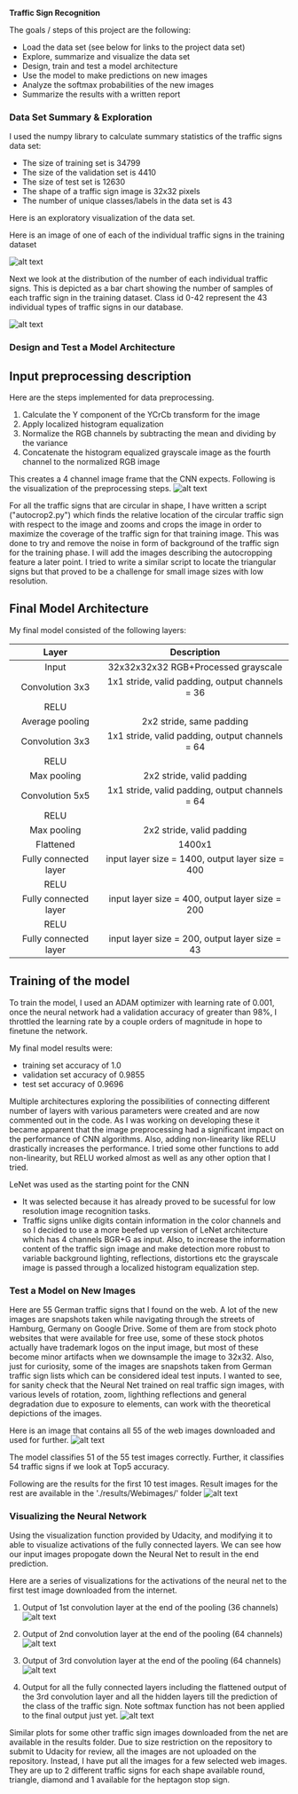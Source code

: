 **Traffic Sign Recognition** 

The goals / steps of this project are the following:
* Load the data set (see below for links to the project data set)
* Explore, summarize and visualize the data set
* Design, train and test a model architecture
* Use the model to make predictions on new images
* Analyze the softmax probabilities of the new images
* Summarize the results with a written report


[//]: # (Image References)

[image1]: ./results/data_exploration/visualize_all_signs.png "Visualization of all traffic signs"
[image2]: ./results/data_exploration/training_set_distribution.png "Distribution of the various images in the training set"
[image3]: ./results/data_preprocessing/preprocessing_pipeline1.png "Preprocessing pipeline"
[image4]: ./results/Webimages/all_images.png "All web images"
[image5]: ./results/Webimages/webimage_results0.png "Reults for first 10 images"
[image6]: ./results/view_activations/webimage_dwnsample_0_pool_l1_new.png "Conv layer 1 Image 0"
[image7]: ./results/view_activations/webimage_dwnsample_0_pool_l2_new.png "Conv layer 2 Image 0"
[image8]: ./results/view_activations/webimage_dwnsample_0_pool_l3_new.png "Conv layer 3 Image 0"
[image9]: ./results/view_activations/webimage_dwnsample_0_fully_connected_layers.png "Fully connected layers Image 0"

### Data Set Summary & Exploration

I used the numpy library to calculate summary statistics of the traffic
signs data set:

* The size of training set is 34799
* The size of the validation set is 4410
* The size of test set is 12630
* The shape of a traffic sign image is 32x32 pixels
* The number of unique classes/labels in the data set is 43

Here is an exploratory visualization of the data set.

Here is an image of one of each of the individual traffic signs in the training dataset

![alt text][image1]

Next we look at the distribution of the number of each individual traffic signs. This is depicted as a bar chart showing the number of samples of each traffic sign in the training dataset. Class id 0-42 represent the 43 individual types of traffic signs in our database.

![alt text][image2]

### Design and Test a Model Architecture

## Input preprocessing description
Here are the steps implemented for data preprocessing.
1. Calculate the Y component of the YCrCb transform for the image
2. Apply localized histogram equalization
3. Normalize the RGB channels by subtracting the mean and dividing by the variance
4. Concatenate the histogram equalized grayscale image as the fourth channel to the normalized RGB image

This creates a 4 channel image frame that the CNN expects. Following is the visualization of the preprocessing steps.
![alt text][image3]

For all the traffic signs that are circular in shape, I have written a script ("autocrop2.py") which finds the relative location of the circular traffic sign with respect to the image and zooms and crops the image in order to maximize the coverage of the traffic sign for that training image. This was done to try and remove the noise in form of background of the traffic sign for the training phase. I will add the images describing the autocropping feature a later point. I tried to write a similar script to locate the triangular signs but that proved to be a challenge for small image sizes with low resolution.

## Final Model Architecture
My final model consisted of the following layers:

| Layer         		|     Description	        					| 
|:---------------------:|:---------------------------------------------:| 
| Input         		| 32x32x32x32 RGB+Processed grayscale   							| 
| Convolution 3x3     	| 1x1 stride, valid padding, output channels = 36	|
| RELU					|												|
| Average pooling	      	| 2x2 stride, same padding
| Convolution 3x3     	| 1x1 stride, valid padding, output channels = 64	|
| RELU					|												|
| Max pooling	      	| 2x2 stride, valid padding
| Convolution 5x5     	| 1x1 stride, valid padding, output channels = 64	|
| RELU					|												|
| Max pooling	      	| 2x2 stride, valid padding
| Flattened 		| 1400x1
| Fully connected layer		|input layer size = 1400, output layer size = 400
| RELU
| Fully connected layer		|input layer size = 400, output layer size = 200
| RELU
| Fully connected layer		|input layer size = 200, output layer size = 43

## Training of the model
To train the model, I used an ADAM optimizer with learning rate of 0.001, once the neural network had a validation accuracy of greater than 98%, I throttled the learning rate by a couple orders of magnitude in hope to finetune the network.

My final model results were:
* training set accuracy of 1.0
* validation set accuracy of 0.9855 
* test set accuracy of 0.9696

Multiple architectures exploring the possibilities of connecting different number of layers with various parameters were created and are now commented out in the code. As I was working on developing these it became apparent that the image preprocessing had a significant impact on the performance of CNN algorithms. Also, adding non-linearity like RELU drastically increases the performance. I tried some other functions to add non-linearity, but RELU worked almost as well as any other option that I tried.


LeNet was used as the starting point for the CNN
* It was selected because it has already proved to be sucessful for low resolution image recognition tasks.
* Traffic signs unlike digits contain information in the color channels and so I decided to use a more beefed up version of LeNet architecture which has 4 channels BGR+G as input. Also, to increase the information content of the traffic sign image and make detection more robust to variable background lighting, reflections, distortions etc the grayscale image is passed through a localized histogram equalization step.


### Test a Model on New Images

Here are 55 German traffic signs that I found on the web. A lot of the new images are snapshots taken while navigating through the streets of Hamburg, Germany on Google Drive. Some of them are from stock photo websites that were available for free use, some of these stock photos actually have trademark logos on the input image, but most of these become minor artifacts when we downsample the image to 32x32. Also, just for curiosity, some of the images are snapshots taken from German traffic sign lists which can be considered ideal test inputs. I wanted to see, for sanity check that the Neural Net trained on real traffic sign images, with various levels of rotation, zoom, lighthing reflections and general degradation due to exposure to elements, can work with the theoretical depictions of the images.

Here is an image that contains all 55 of the web images downloaded and used for further. 
![alt text][image4]

The model classifies 51 of the 55 test images correctly. Further, it classifies 54 traffic signs if we look at Top5 accuracy.

Following are the results for the first 10 test images. Result images for the rest are available in the './results/Webimages/' folder
![alt text][image5]

### Visualizing the Neural Network
Using the visualization function provided by Udacity, and modifying it to able to visualize activations of the fully connected layers. We can see how our input images propogate down the Neural Net to result in the end prediction.

Here are a series of visualizations for the activations of the neural net to the first test image downloaded from the internet.
1. Output of 1st convolution layer at the end of the pooling (36 channels)
![alt text][image6]

2. Output of 2nd convolution layer at the end of the pooling (64 channels)
![alt text][image7]

3. Output of 3rd convolution layer at the end of the pooling (64 channels)
![alt text][image8]

4. Output for all the fully connected layers including the flattened output of the 3rd convolution layer and all the hidden layers till the prediction of the class of the traffic sign. Note softmax function has not been applied to the final output just yet.
![alt text][image9]

Similar plots for some other traffic sign images downloaded from the net are available in the results folder. Due to size restriction on the repository to submit to Udacity for review, all the images are not uploaded on the repository. Instead, I have put all the images for a few selected web images. They are up to 2 different traffic signs for each shape available round, triangle, diamond and 1 available for the heptagon stop sign.

